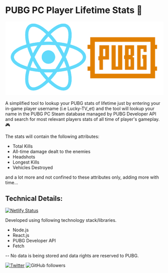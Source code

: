 # PUBG PC Player Lifetime Stats 📃

<p align="center">
  <img src="https://github.com/mrtehseen/pubg-players-stats-react/blob/master/public/PUBGapiWithReact.png">
</p>

A simplified tool to lookup your PUBG stats of lifetime just by entering your in-game player username (i.e Lucky-TV_et) and the tool will lookup your name in the PUBG PC Steam database managed by PUBG Developer API and search for most relevant players stats of all time of player's gameplay. 🎮

The stats will contain the following attributes:
- Total Kills
- All-time damage dealt to the enemies
- Headshots
- Longest Kills
- Vehicles Destroyed

and a lot more and not confined to these attributes only, adding more with time...

## Technical Details:

[![Netlify Status](https://api.netlify.com/api/v1/badges/2203de60-983a-4aed-842a-a0a52589756e/deploy-status)](https://app.netlify.com/sites/laughing-jennings-df5e92/deploys)

Developed using following technology stack/libraries.

- Node.js
- React.js
- PUBG Developer API
- Fetch


-- No data is being stored and data rights are reserved to PUBG.



[![Twitter](https://img.shields.io/twitter/follow/thetehseen.svg?style=social&label=Follow)](https://twitter.com/thetehseen/)
![GitHub followers](https://img.shields.io/github/followers/mrtehseen?label=GitHub&style=social)
